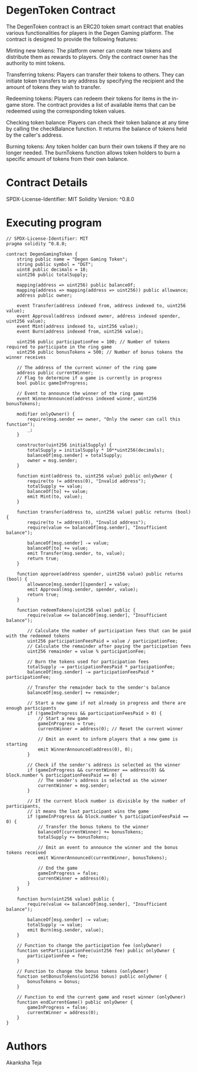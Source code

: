 # DegenToken Contract
The DegenToken contract is an ERC20 token smart contract that enables various functionalities for players in the Degen Gaming platform. The contract is designed to provide the following features:

Minting new tokens: The platform owner can create new tokens and distribute them as rewards to players. Only the contract owner has the authority to mint tokens.

Transferring tokens: Players can transfer their tokens to others. They can initiate token transfers to any address by specifying the recipient and the amount of tokens they wish to transfer.

Redeeming tokens: Players can redeem their tokens for items in the in-game store. The contract provides a list of available items that can be redeemed using the corresponding token values.

Checking token balance: Players can check their token balance at any time by calling the checkBalance function. It returns the balance of tokens held by the caller's address.

Burning tokens: Any token holder can burn their own tokens if they are no longer needed. The burnTokens function allows token holders to burn a specific amount of tokens from their own balance.

# Contract Details
SPDX-License-Identifier: MIT Solidity Version: ^0.8.0

# Executing program
```
// SPDX-License-Identifier: MIT
pragma solidity ^0.8.0;

contract DegenGamingToken {
    string public name = "Degen Gaming Token";
    string public symbol = "DGT";
    uint8 public decimals = 18;
    uint256 public totalSupply;

    mapping(address => uint256) public balanceOf;
    mapping(address => mapping(address => uint256)) public allowance;
    address public owner;

    event Transfer(address indexed from, address indexed to, uint256 value);
    event Approval(address indexed owner, address indexed spender, uint256 value);
    event Mint(address indexed to, uint256 value);
    event Burn(address indexed from, uint256 value);

    uint256 public participationFee = 100; // Number of tokens required to participate in the ring game
    uint256 public bonusTokens = 500; // Number of bonus tokens the winner receives

    // The address of the current winner of the ring game
    address public currentWinner;
    // Flag to determine if a game is currently in progress
    bool public gameInProgress;

    // Event to announce the winner of the ring game
    event WinnerAnnounced(address indexed winner, uint256 bonusTokens);

    modifier onlyOwner() {
        require(msg.sender == owner, "Only the owner can call this function");
        _;
    }

    constructor(uint256 initialSupply) {
        totalSupply = initialSupply * 10**uint256(decimals);
        balanceOf[msg.sender] = totalSupply;
        owner = msg.sender;
    }

    function mint(address to, uint256 value) public onlyOwner {
        require(to != address(0), "Invalid address");
        totalSupply += value;
        balanceOf[to] += value;
        emit Mint(to, value);
    }

    function transfer(address to, uint256 value) public returns (bool) {
        require(to != address(0), "Invalid address");
        require(value <= balanceOf[msg.sender], "Insufficient balance");

        balanceOf[msg.sender] -= value;
        balanceOf[to] += value;
        emit Transfer(msg.sender, to, value);
        return true;
    }

    function approve(address spender, uint256 value) public returns (bool) {
        allowance[msg.sender][spender] = value;
        emit Approval(msg.sender, spender, value);
        return true;
    }

    function redeemTokens(uint256 value) public {
        require(value <= balanceOf[msg.sender], "Insufficient balance");

        // Calculate the number of participation fees that can be paid with the redeemed tokens
        uint256 participationFeesPaid = value / participationFee;
        // Calculate the remainder after paying the participation fees
        uint256 remainder = value % participationFee;

        // Burn the tokens used for participation fees
        totalSupply -= participationFeesPaid * participationFee;
        balanceOf[msg.sender] -= participationFeesPaid * participationFee;

        // Transfer the remainder back to the sender's balance
        balanceOf[msg.sender] += remainder;

        // Start a new game if not already in progress and there are enough participants
        if (!gameInProgress && participationFeesPaid > 0) {
            // Start a new game
            gameInProgress = true;
            currentWinner = address(0); // Reset the current winner

            // Emit an event to inform players that a new game is starting
            emit WinnerAnnounced(address(0), 0);
        }

        // Check if the sender's address is selected as the winner
        if (gameInProgress && currentWinner == address(0) && block.number % participationFeesPaid == 0) {
            // The sender's address is selected as the winner
            currentWinner = msg.sender;
        }

        // If the current block number is divisible by the number of participants,
        // it means the last participant wins the game
        if (gameInProgress && block.number % participationFeesPaid == 0) {
            // Transfer the bonus tokens to the winner
            balanceOf[currentWinner] += bonusTokens;
            totalSupply += bonusTokens;

            // Emit an event to announce the winner and the bonus tokens received
            emit WinnerAnnounced(currentWinner, bonusTokens);

            // End the game
            gameInProgress = false;
            currentWinner = address(0);
        }
    }

    function burn(uint256 value) public {
        require(value <= balanceOf[msg.sender], "Insufficient balance");

        balanceOf[msg.sender] -= value;
        totalSupply -= value;
        emit Burn(msg.sender, value);
    }
    
    // Function to change the participation fee (onlyOwner)
    function setParticipationFee(uint256 fee) public onlyOwner {
        participationFee = fee;
    }
    
    // Function to change the bonus tokens (onlyOwner)
    function setBonusTokens(uint256 bonus) public onlyOwner {
        bonusTokens = bonus;
    }
    
    // Function to end the current game and reset winner (onlyOwner)
    function endCurrentGame() public onlyOwner {
        gameInProgress = false;
        currentWinner = address(0);
    }
}

```
# Authors
Akanksha Teja
